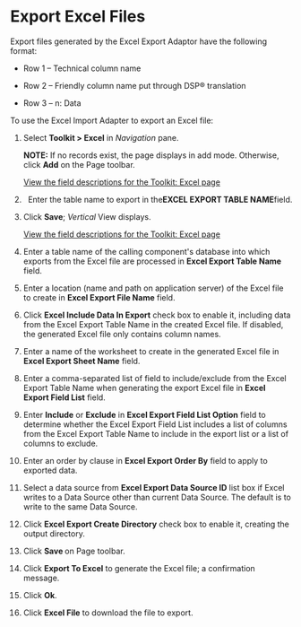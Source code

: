 # Export Excel Files

Export files generated by the Excel Export Adaptor have the following
format:

  - Row 1 – Technical column name

  - Row 2 – Friendly column name put through DSP® translation

  - Row 3 – n: Data

To use the Excel Import Adapter to export an Excel file:

1.  Select **Toolkit \> Excel** in *Navigation* pane.
    
    <span style="font-weight: bold;">NOTE:</span> If no records exist,
    the page displays in add mode. Otherwise, click
    <span style="font-weight: bold;">Add</span> on the Page toolbar.
    
    [View the field descriptions for the Toolkit: Excel
    page](../Page_Desc/Toolkit_Excel_H.htm)

2.    Enter the table name to export in
    the<span style="font-style: normal;font-weight: bold;">EXCEL EXPORT
    TABLE NAME</span>field.

3.  Click <span style="font-weight: bold;">Save</span>;
    <span style="font-style: italic;">Vertical</span> View displays.
    
    [View the field descriptions for the Toolkit: Excel
    page](../Page_Desc/Toolkit_Excel_H.htm)

4.  Enter a table name of the calling component's database into which
    exports from the Excel file are processed in **Excel Export Table
    Name** field.

5.  Enter a location (name and path on application server) of the Excel
    file to create in **Excel Export File Name** field.

6.  Click **Excel Include Data In Export** check box to enable it,
    including data from the Excel Export Table Name in the created Excel
    file. If disabled, the generated Excel file only contains column
    names.

7.  Enter a name of the worksheet to create in the generated Excel file
    in **Excel Export Sheet Name** field.

8.  Enter a comma-separated list of field to include/exclude from the
    Excel Export Table Name when generating the export Excel file in
    **Excel Export Field List** field.

9.  Enter **Include** or **Exclude** in **Excel Export Field List
    Option** field to determine whether the Excel Export Field List
    includes a list of columns from the Excel Export Table Name to
    include in the export list or a list of columns to exclude.

10. Enter an order by clause in **Excel Export Order By** field to apply
    to exported data.

11. Select a data source from **Excel Export Data Source ID** list box
    if Excel writes to a Data Source other than current Data Source. The
    default is to write to the same Data Source.

12. Click **Excel Export Create Directory** check box to enable it,
    creating the output directory.

13. Click **Save <span style="font-weight: normal;">on Page
    toolbar.</span>**

14. Click **Export To Excel** to generate the Excel file; a confirmation
    message.

15. Click **Ok**.

16. Click **Excel File** to download the file to export.
